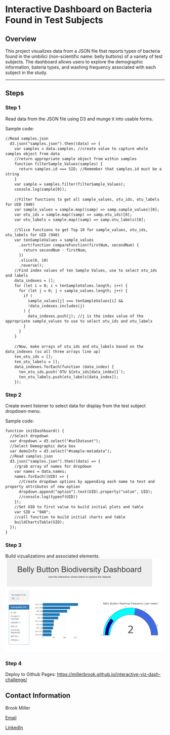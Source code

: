 # Interactive Dashboard on Bacteria Found in Test Subjects

## Overview
This project visualizes data from a JSON file that reports types of bacteria found in the umbilici (non-scientific name: belly buttons) of a variety of test subjects. The dashboard allows users to explore the demographic information, bateria types, and washing frequency associated with each subject in the study.

---

## Steps

### Step 1
Read data from the JSON file using D3 and munge it into usable forms.

Sample code: 
```
//Read samples.json
  d3.json("samples.json").then((data) => {
    var samples = data.samples; //create value to capture whole samples object from data
    //return appropriate sample object from within samples
    function filterSample_Values(samples) {
      return samples.id === SID; //Remember that samples.id must be a string
    }
    var sample = samples.filter(filterSample_Values);
    console.log(sample[0]);

    //Filter functions to get all sample_values, otu_ids, otu_labels for UID (940)
    var sample_values = sample.map((samp) => samp.sample_values)[0];
    var otu_ids = sample.map((samp) => samp.otu_ids)[0];
    var otu_labels = sample.map((samp) => samp.otu_labels)[0];

    //Slice functions to get Top 10 for sample_values, otu_ids, otu_labels for UID (940)
    var tenSampleValues = sample_values
      .sort(function compareFunction(firstNum, secondNum) {
        return secondNum - firstNum;
      })
      .slice(0, 10)
      .reverse();
    //Find index values of ten Sample Values, use to select otu_ids and labels
    data_indexes = [];
    for (let i = 0; i < tenSampleValues.length; i++) {
      for (let j = 0; j < sample_values.length; j++) {
        if (
          sample_values[j] === tenSampleValues[i] &&
          !data_indexes.includes(j)
        ) {
          data_indexes.push(j); //j is the index value of the appropriate sample_values to use to select otu_ids and otu_labels
        }
      }
    }

    //Now, make arrays of otu_ids and otu_labels based on the data_indexes (so all three arrays line up)
    ten_otu_ids = [];
    ten_otu_labels = [];
    data_indexes.forEach(function (data_index) {
      ten_otu_ids.push(`OTU ${otu_ids[data_index]}`);
      ten_otu_labels.push(otu_labels[data_index]);
    });
```
### Step 2
Create event listener to select data for display from the test subject dropdown menu.

Sample code:
```
function initDashboard() {
  //Select dropdown
  var dropdown = d3.select("#selDataset");
  //Select Demographic data box
  var demoInfo = d3.select("#sample-metadata");
  //Read samples.json
  d3.json("samples.json").then((data) => {
    //grab array of names for dropdown
    var names = data.names;
    names.forEach((UID) => {
      //Create dropdown options by appending each name to text and property attributes of new option
      dropdown.append("option").text(UID).property("value", UID);
      //console.log(typeof(UID))
    });
    //Set UID to first value to build initial plots and table
    var SID = "940";
    //call function to build initial charts and table
    buildChartsTable(SID);
  });
}

```
### Step 3
Build vizualizations and associated elements.
![Visualizations](static/screenshots/visualizations.png)

### Step 4
Deploy to Github Pages: https://millerbrook.github.io/interactive-viz-dash-challenge/

## Contact Information

Brook Miller

[Email](millerbrook@gmail.com)

[LinkedIn](www.linkedin.com/in/brook-miller-data)
